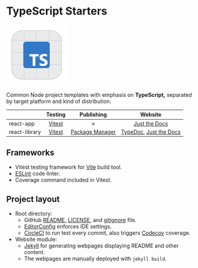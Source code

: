 # TypeScript Starters

![](https://github.com/hanggrian/typescript-starters/raw/assets/logo.png)

Common Node project templates with emphasis on **TypeScript,** separated by
target platform and kind of distribution.

| | Testing | Publishing | Website
--- | :---: | :---: | :---:
react-app | [Vitest] | &cross; | [Just the Docs]
react-library | [Vitest] | [Package Manager] | [TypeDoc], [Just the Docs]

## Frameworks

- Vitest testing framework for [Vite](https://vite.dev/) build tool.
- [ESLint](https://eslint.org/) code linter.
- Coverage command included in Vitest.

## Project layout

- Root directory:
  - GitHub [README](https://docs.github.com/en/repositories/managing-your-repositorys-settings-and-features/customizing-your-repository/about-readmes/),
    [LICENSE](https://docs.github.com/en/repositories/managing-your-repositorys-settings-and-features/customizing-your-repository/licensing-a-repository/),
    and [gitignore](https://docs.github.com/en/get-started/getting-started-with-git/ignoring-files/)
    file.
  - [EditorConfig](https://editorconfig.org/) enforces IDE settings.
  - [CircleCI](https://circleci.com/) to run test every commit, also triggers
    [Codecov](https://codecov.io/) coverage.
- Website module:
  - [Jekyll](https://jekyllrb.com/) for generating webpages displaying README
    and other content.
  - The webpages are manually deployed with `jekyll build`.

[Vitest]: https://vitest.dev/
[Package Manager]: https://www.npmjs.com/
[TypeDoc]: https://typedoc.org/
[Just the Docs]: https://just-the-docs.com/
